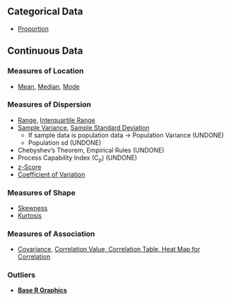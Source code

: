 ## Categorical Data
- [Proportion]([SC]-Descriptive-Analytics/[SC]-Descriptive-Statistical-Measures/[M]-Proportion.md)
## Continuous Data
### Measures of Location
- [Mean]([SC]-Descriptive-Analytics/[SC]-Descriptive-Statistical-Measures/[M]-Mean.md), [Median]([SC]-Descriptive-Analytics/[SC]-Descriptive-Statistical-Measures/[M]-Median.md), [Mode]([SC]-Descriptive-Analytics/[SC]-Descriptive-Statistical-Measures/[HF]-Mode.md)
### Measures of Dispersion
- [Range]([SC]-Descriptive-Analytics/[SC]-Descriptive-Statistical-Measures/[M]-Range.md), [Interquartile Range]([SC]-Descriptive-Analytics/[SC]-Descriptive-Statistical-Measures/[M]-Interquartile-Range.md)
- [Sample Variance]([SC]-Descriptive-Analytics/[SC]-Descriptive-Statistical-Measures/[M]-Sample-Variance.md), [Sample Standard Deviation]([SC]-Descriptive-Analytics/[SC]-Descriptive-Statistical-Measures/[M]-Sample-Standard-Deviation.md)
  - If sample data is population data &#8594; Population Variance (UNDONE)
  - Population sd (UNDONE)
- Chebyshev’s Theorem, Empirical Rules (UNDONE)
- Process Capability Index (C<sub>p</sub>) (UNDONE)
- [z-Score]([SC]-Descriptive-Analytics/[SC]-Descriptive-Statistical-Measures/[M]-z-Score.md)
- [Coefficient of Variation]([SC]-Descriptive-Analytics/[SC]-Descriptive-Statistical-Measures/[M]-Coefficient-of-Variation.md)
### Measures of Shape
- [Skewness]([SC]-Descriptive-Analytics/[SC]-Descriptive-Statistical-Measures/[M]-Skewness.md)
- [Kurtosis]([SC]-Descriptive-Analytics/[SC]-Descriptive-Statistical-Measures/[M]-Kurtosis.md)
### Measures of Association
- [Covariance]([SC]-Descriptive-Analytics/[SC]-Descriptive-Statistical-Measures/[M]-Covariance.md), [Correlation Value, Correlation Table, Heat Map for Correlation]([SC]-Descriptive-Analytics/[SC]-Descriptive-Statistical-Measures/[M]-'X'-Correlation.md)
### Outliers
- [**Base R Graphics**](1-4-2.md)
